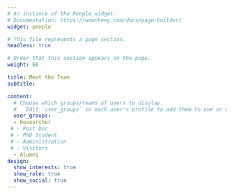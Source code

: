 ```yaml
---
# An instance of the People widget.
# Documentation: https://wowchemy.com/docs/page-builder/
widget: people

# This file represents a page section.
headless: true

# Order that this section appears on the page.
weight: 68

title: Meet the Team
subtitle:

content:
  # Choose which groups/teams of users to display.
  #   Edit `user_groups` in each user's profile to add them to one or more of these groups.
  user_groups:
  - Researcher
 # - Post Doc
 # - PhD Student
 # - Administration
 # - Visitors
  - Alumni
design:
  show_interests: true
  show_role: true
  show_social: true
---
```

